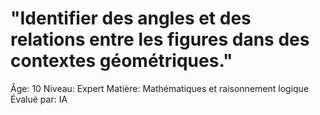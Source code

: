 # "Identifier des angles et des relations entre les figures dans des contextes géométriques."

Âge: 10
Niveau: Expert
Matière: Mathématiques et raisonnement logique
Évalué par: IA